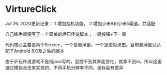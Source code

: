 # VirtureClick
Jul 26, 2020更新记录：
1.增加挂机功能，
2.增加小米9和小米5渠道，并适配

自己练手顺便写了一个简单的炉石传说脚本：一键投降+下一局

代码核心主要是两个Service，一个是悬浮窗，一个是虚拟点击。目前悬浮窗只适配了Android 8.0及之后的版本

由于炉石传说游戏不是用java写的，监控不到其界面变化，就拿不到id，所以这里通过模拟点击来实现的，不同手机分辨率不同，坐标会有差异
